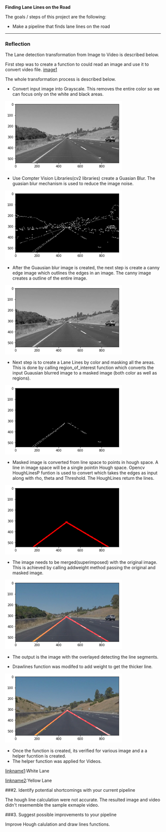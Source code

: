**Finding Lane Lines on the Road**

The goals / steps of this project are the following:
* Make a pipeline that finds lane lines on the road

[//]: # (Image References)

[image1]: ./test_images/solidYellowCurve.jpg "solidYellowCurve"
[image2]: ./test_images/grayscale.png "Grayscale"
[image3]: ./test_images/gaussianblur.png "GaussianBlur"
[image4]: ./test_images/canny.png "Canny"
[image5]: ./test_images/masked.png "Masked"
[image6]: ./test_images/hough_lines.png "Houghlines"
[image7]: ./test_images/weighted_image.png "WeightedImage"
[image8]: ./test_images/processed_image.png "Processed Image"

[linkname1]: ./white.mp4

[linkname2]: ./yellow.mp4

---

### Reflection

The Lane detection transformation from Image to Video is described below.

First step was to create a function to could read an image and use it to convert video file. 
[image1]

The whole transformation process is described below.


* Convert input image into Grayscale. This removes the entire color so we can focus only on the white and black areas.

![alt text][image2]

* Use Compter Vision Libraries(cv2 libraries) create a Guasian Blur. The guasian blur mechanism is used to reduce the image noise.

![alt text][image4]

* After the Guausian blur image is created, the next step is create a canny edge image which outlines the edges in an image. The canny image creates a outline of the entire image.

![alt text][image3]

* Next step is to create a Lane Lines by color and masking all the areas. This is done by calling region_of_interest function which converts the input Guausian blurred image to a masked image (both color as well as regions).

![alt text][image5]

* Masked image is converted from line space to points in hough space. A line in image space will be a single pointin Hough space. Opencv HoughLinesP funtion is used to convert which takes the edges as input along with rho, theta and Threshold. The HoughLines return the lines. 

![alt text][image6]

* The image needs to be merged(superimposed) with the original image. This is achieved by calling addweight method passing the original and masked image.

![alt text][image7]

* The output is the image with the overlayed detecting the line segments.

* Drawlines function was modifed to add weight to get the thicker line.

![alt text][image8]

* Once the function is created, its verified for various image and a a helper fucntion is created.
* The helper function was applied for Videos.

[linkname1]:White Lane

[linkname2]:Yellow Lane


###2. Identify potential shortcomings with your current pipeline

The hough line calculation were not accurate. The resulted image and video didn't resememble the sample exmaple video. 

###3. Suggest possible improvements to your pipeline

Improve Hough calulation and draw lines functions.
